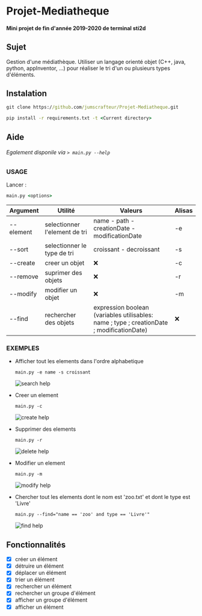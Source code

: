 # Projet-Mediatheque

#### Mini projet de fin d'année 2019-2020 de terminal sti2d

## Sujet

Gestion d'une médiathèque.
Utiliser un langage orienté objet (C++, java, python, appInventor, ...) pour réaliser le tri d'un ou plusieurs types d'éléments.

## Instalation

```cmd
git clone https://github.com/jumscrafteur/Projet-Mediatheque.git

pip install -r requirements.txt -t <Current directory>
```

## Aide
###### Egalement disponile via `> main.py --help`
### USAGE

Lancer :

```cmd
main.py <options>
```
| Argument  | Utilité                       | Valeurs                                                                                     | Alisas |
| --------- | ----------------------------- | ------------------------------------------------------------------------------------------- | ------ | 
| --element | selectionner l'element de tri | name - path -creationDate - modificationDate                                                | -e     |
| --sort    | selectionner le type de tri   | croissant - decroissant                                                                     | -s     |
| --create  | creer un objet                | ❌                                                                                          | -c     |
| --remove  | suprimer des objets           | ❌                                                                                          | -r     |
| --modify  | modifier un objet             | ❌                                                                                          | -m     |
| --find    | rechercher des objets         | expression boolean <br/>(variables utilisables:  name  ; type ; creationDate ; modificationDate) | ❌     |

### EXEMPLES

* Afficher tout les elements dans l'ordre alphabetique 
  ```
  main.py -e name -s croissant
  ```
  ![search help](https://i.imgur.com/P3RoVQS.gif)

- Creer un element
  ```
  main.py -c
  ```
  ![create help](https://i.imgur.com/2kLlOgc.gif)

* Supprimer des elements
  ```
  main.py -r
  ```
  ![delete help](https://i.imgur.com/Bdg1W3r.gif)

- Modifier un element
  ```
  main.py -m
  ```
  ![modify help](https://i.imgur.com/IATcFbR.gif)

* Chercher tout les elements dont le nom est 'zoo.txt' et dont le type est 'Livre'
  ```
  main.py --find="name == 'zoo' and type == 'Livre'"
  ```
  ![find help](https://i.imgur.com/5BBfiH3.gif)

## Fonctionnalités 

* [x] créer un élément
* [x] détruire un élément
* [x] déplacer un élément
* [x] trier un élément
* [x] rechercher un élément
* [x] rechercher un groupe d'élément
* [x] afficher un groupe d'élément
* [x] afficher un élément
